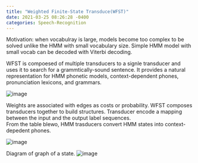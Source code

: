 ```yaml
---
title: "Weighted Finite-State Transduce(WFST)"
date: 2021-03-25 08:26:28 -0400
categories: Speech-Recognition
---
```

Motivation: when vocabulray is large, models become too complex to be solved unlike the HMM with small vocabulary size.  Simple HMM model with small vocab can be decoded with Viterbi decoding.

WFST is compoesed of  multiple transducers to a signle transducer and uses it to search for a grammtically-sound sentence.
It provides a natural representation for HMM phonetic models, context-dependent phones, pronunciation lexicons, and grammars.

![image](https://user-images.githubusercontent.com/36841216/112437359-3474b880-8d8a-11eb-9720-55540060e566.png)


Weights are associated with edges as costs or probability.
WFST composes transducers together to build structures.  Transducer encode a mapping between the input and the output label sequences.  
From the table blewo, HMM trasducers convert HMM states into context-depedent phones.

![image](https://user-images.githubusercontent.com/36841216/112440531-c631f500-8d8d-11eb-8fda-ff92c0c2d990.png)

Diagram of graph of a state.
![image](https://user-images.githubusercontent.com/36841216/112444018-efa05000-8d90-11eb-843b-f97f347bbff5.png)

